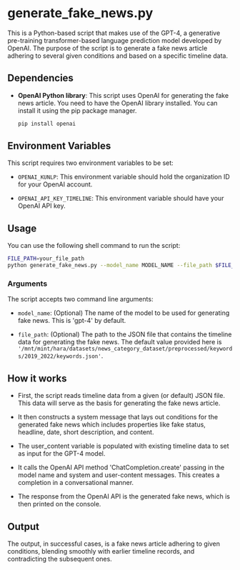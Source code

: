 # generate_fake_news.py

This is a Python-based script that makes use of the GPT-4, a generative pre-training transformer-based language prediction model developed by OpenAI. The purpose of the script is to generate a fake news article adhering to several given conditions and based on a specific timeline data.

## Dependencies

- **OpenAI Python library**: This script uses OpenAI for generating the fake news article. You need to have the OpenAI library installed. You can install it using the pip package manager.

  ```bash
  pip install openai
  ```

## Environment Variables

This script requires two environment variables to be set:

- `OPENAI_KUNLP`: This environment variable should hold the organization ID for your OpenAI account.

- `OPENAI_API_KEY_TIMELINE`: This environment variable should have your OpenAI API key.

## Usage

You can use the following shell command to run the script:

```bash
FILE_PATH=your_file_path
python generate_fake_news.py --model_name MODEL_NAME --file_path $FILE_PATH
```
### Arguments

The script accepts two command line arguments:

- `model_name`: (Optional) The name of the model to be used for generating fake news. This is 'gpt-4' by default.

- `file_path`: (Optional) The path to the JSON file that contains the timeline data for generating the fake news. The default value provided here is `'/mnt/mint/hara/datasets/news_category_dataset/preprocessed/keywords/2019_2022/keywords.json'`.

## How it works

- First, the script reads timeline data from a given (or default) JSON file. This data will serve as the basis for generating the fake news article.

- It then constructs a system message that lays out conditions for the generated fake news which includes properties like fake status, headline, date, short description, and content.

- The user_content variable is populated with existing timeline data to set as input for the GPT-4 model.

- It calls the OpenAI API method 'ChatCompletion.create' passing in the model name and system and user-content messages. This creates a completion in a conversational manner.

- The response from the OpenAI API is the generated fake news, which is then printed on the console.

## Output

The output, in successful cases, is a fake news article adhering to given conditions, blending smoothly with earlier timeline records, and contradicting the subsequent ones.